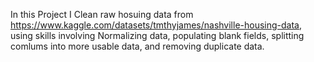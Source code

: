 In this Project I Clean raw hosuing data from https://www.kaggle.com/datasets/tmthyjames/nashville-housing-data, using skills involving Normalizing data, populating blank fields, splitting comlums into more usable data, and removing duplicate data.
